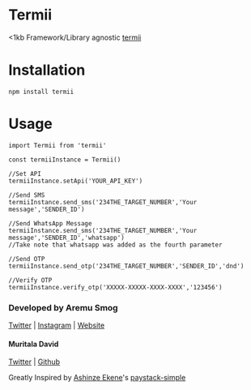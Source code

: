 # Termii
<1kb Framework/Library agnostic [termii](http://www.termii.com) 

# Installation

```
npm install termii
```

# Usage
```
import Termii from 'termii'

const termiiInstance = Termii()

//Set API
termiiInstance.setApi('YOUR_API_KEY')

//Send SMS
termiiInstance.send_sms('234THE_TARGET_NUMBER','Your message','SENDER_ID')

//Send WhatsApp Message
termiiInstance.send_sms('234THE_TARGET_NUMBER','Your message','SENDER_ID','whatsapp')
//Take note that whatsapp was added as the fourth parameter

//Send OTP
termiiInstance.send_otp('234THE_TARGET_NUMBER','SENDER_ID','dnd')

//Verify OTP
termiiInstance.verify_otp('XXXXX-XXXXX-XXXX-XXXX','123456')
```

### Developed by Aremu Smog
[Twitter](https://twitter.com/aremu_smog) | [Instagram](https://instagram.com/aremu_smog) | [Website](http://aremu-smog.herokuapp.com)

#### Muritala David
[Twitter](https://twitter.com/pipe_dev)  | [Github](http://github.com/Fn-studyo)

Greatly Inspired by [Ashinze Ekene](https://twitter.com/ashinzekene)'s [paystack-simple](https://github.com/ashinzekene/paystack-simple)
